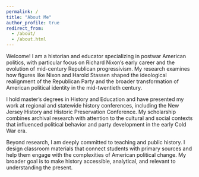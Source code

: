 ```yaml
---
permalink: /
title: "About Me"
author_profile: true
redirect_from: 
  - /about/
  - /about.html
---
```


Welcome! I am a historian and educator specializing in postwar American politics, with particular focus on Richard Nixon’s early career and the evolution of mid-century Republican progressivism. My research examines how figures like Nixon and Harold Stassen shaped the ideological realignment of the Republican Party and the broader transformation of American political identity in the mid-twentieth century.

I hold master’s degrees in History and Education and have presented my work at regional and statewide history conferences, including the New Jersey History and Historic Preservation Conference. My scholarship combines archival research with attention to the cultural and social contexts that influenced political behavior and party development in the early Cold War era.

Beyond research, I am deeply committed to teaching and public history. I design classroom materials that connect students with primary sources and help them engage with the complexities of American political change. My broader goal is to make history accessible, analytical, and relevant to understanding the present.
